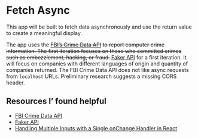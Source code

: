 # Fetch Async

This app will be built to fetch data asynchronously and use the return value to create a meaningful display.

The app uses the ~~[FBI&rsquo;s Crime Data API](https://crime-data-explorer.fr.cloud.gov/pages/docApi) to report computer crime information. The first iteration focuses on those who committed crimes such as embezzlement, hacking, or fraud.~~ [Faker API](https://fakerapi.it/en) for a first iteration. It will focus on companies with different languages of origin and quantity of companies returned. The FBI Crime Data API does not like async requests from `localhost` URLs. Preliminary research suggests a missing CORS header.

## Resources I&rsquo; found helpful

- [FBI Crime Data API](https://crime-data-explorer.fr.cloud.gov/pages/docApi)
- [Faker API](https://fakerapi.it/en)
- [Handling Multiple Inputs with a Single onChange Handler in React](https://www.pluralsight.com/guides/handling-multiple-inputs-with-single-onchange-handler-react)
